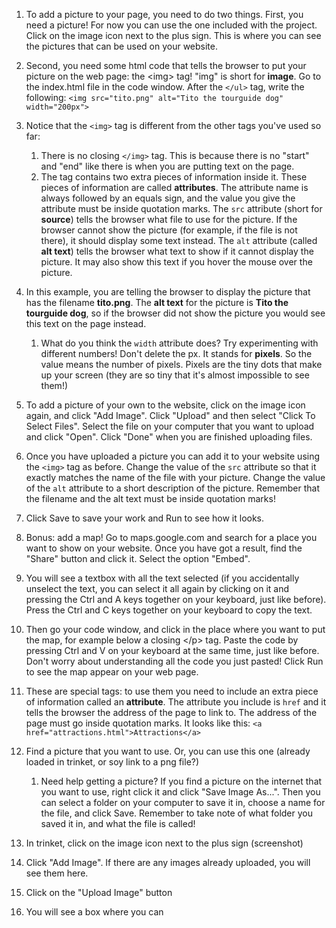 1. To add a picture to your page, you need to do two things. First, you need a picture! For now you can use the one included with the project. Click on the image icon next to the plus sign. This is where you can see the pictures that can be used on your website.
2. Second, you need some html code that tells the browser to put your picture on the web page: the &lt;img&gt; tag! "img" is short for **image**. Go to the index.html file in the code window. After the `</ul>` tag, write the following: `<img src="tito.png" alt="Tito the tourguide dog" width="200px">`
3. Notice that the `<img>` tag is different from the other tags you've used so far: 
   1. There is no closing `</img>` tag. This is because there is no "start" and "end" like there is when you are putting text on the page. 
   2. The tag contains two extra pieces of information inside it. These pieces of information are called **attributes**. The attribute name is always followed by an equals sign, and the value you give the attribute must be inside quotation marks. The `src` attribute \(short for **source**\) tells the browser what file to use for the picture. If the browser cannot show the picture \(for example, if the file is not there\), it should display some text instead. The `alt` attribute \(called **alt text**\) tells the browser what text to show if it cannot display the picture. It may also show this text if you hover the mouse over the picture. 
4. In this example, you are telling the browser to display the picture that has the filename **tito.png**. The **alt text** for the picture is **Tito the tourguide dog**, so if the browser did not show the picture you would see this text on the page instead.
   1. What do you think the `width` attribute does? Try experimenting with different numbers! Don't delete the px. It stands for **pixels**. So the value means the number of pixels. Pixels are the tiny dots that make up your screen \(they are so tiny that it's almost impossible to see them!\)
5. To add a picture of your own to the website, click on the image icon again, and click "Add Image". Click "Upload" and then select "Click To Select Files". Select the file on your computer that you want to upload and click "Open". Click "Done" when you are finished uploading files.
6. Once you have uploaded a picture you can add it to your website using the `<img>` tag as before. Change the value of the `src` attribute so that it exactly matches the name of the file with your picture. Change the value of the `alt` attribute to a short description of the picture. Remember that the filename and the alt text must be inside quotation marks!
7. Click Save to save your work and Run to see how it looks.
8. Bonus: add a map! Go to maps.google.com and search for a place you want to show on your website. Once you have got a result, find the "Share" button and click it. Select the option "Embed". 

9. You will see a textbox with all the text selected \(if you accidentally unselect the text, you can select it all again by clicking on it and pressing the Ctrl and A keys together on your keyboard, just like before\). Press the Ctrl and C keys together on your keyboard to copy the text. 

10. Then go your code window, and click in the place where you want to put the map, for example below a closing &lt;/p&gt; tag. Paste the code by pressing Ctrl and V on your keyboard at the same time, just like before. Don't worry about understanding all the code you just pasted! Click Run to see the map appear on your web page.

11. These are special tags: to use them you need to include an extra piece of information called an **attribute**. The attribute you include is `href` and it tells the browser the address of the page to link to. The address of the page must go inside quotation marks. It looks like this: `<a href="attractions.html">Attractions</a>`

12. Find a picture that you want to use. Or, you can use this one \(already loaded in trinket, or soy link to a png file?\)  
    1. Need help getting a picture? If you find a picture on the internet that you want to use, right click it and click "Save Image As...". Then you can select a folder on your computer to save it in, choose a name for the file, and click Save. Remember to take note of what folder you saved it in, and what the file is called!

13. In trinket, click on the image icon next to the plus sign \(screenshot\)

14. Click "Add Image". If there are any images already uploaded, you will see them here.
15. Click on the "Upload Image" button
16. You will see a box where you can



